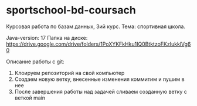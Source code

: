 # sportschool-bd-coursach
Курсовая работа по базам данных, 3ий курс. Тема: спортивная школа.

Java-version: 17
Папка на диске: https://drive.google.com/drive/folders/1PoXYKFkHku1IQ0BtktzoFKzIukklVg60

Описание работы с git:
1. Клоируем репозиторий на свой компьютер
2. Создаем новую ветку, внесенные изменения коммитим и пушим в нее
3. После завершения работы над задачей сливаем созданную ветку с веткой main
